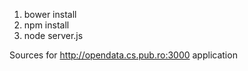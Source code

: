 1. bower install
2. npm install
3. node server.js

Sources for http://opendata.cs.pub.ro:3000 application

